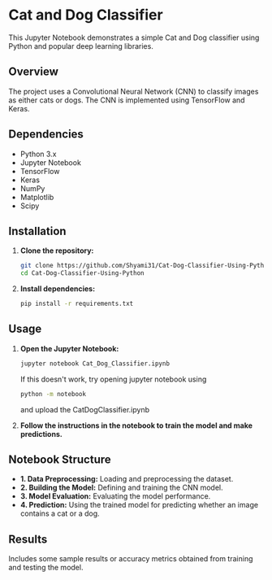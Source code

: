 # Cat and Dog Classifier

This Jupyter Notebook demonstrates a simple Cat and Dog classifier using Python and popular deep learning libraries.

## Overview

The project uses a Convolutional Neural Network (CNN) to classify images as either cats or dogs. The CNN is implemented using TensorFlow and Keras.

## Dependencies

- Python 3.x
- Jupyter Notebook
- TensorFlow
- Keras
- NumPy
- Matplotlib
- Scipy

## Installation

1. **Clone the repository:**

   ```bash
   git clone https://github.com/Shyami31/Cat-Dog-Classifier-Using-Python
   cd Cat-Dog-Classifier-Using-Python
   ```

2. **Install dependencies:**

   ```bash
   pip install -r requirements.txt
   ```

## Usage

1. **Open the Jupyter Notebook:**

   ```bash
   jupyter notebook Cat_Dog_Classifier.ipynb
   ```
   If this doesn't work, try opening jupyter notebook using

   ```bash
   python -m notebook
   ```
   and upload the CatDogClassifier.ipynb   

3. **Follow the instructions in the notebook to train the model and make predictions.**

## Notebook Structure

- **1. Data Preprocessing:** Loading and preprocessing the dataset.
- **2. Building the Model:** Defining and training the CNN model.
- **3. Model Evaluation:** Evaluating the model performance.
- **4. Prediction:** Using the trained model for predicting whether an image contains a cat or a dog.

## Results

Includes some sample results or accuracy metrics obtained from training and testing the model.

